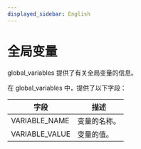 ```yaml
---
displayed_sidebar: English
---
```


# 全局变量

global_variables 提供了有关全局变量的信息。

在 global_variables 中，提供了以下字段：

|字段|描述|
|---|---|
|VARIABLE_NAME|变量的名称。|
|VARIABLE_VALUE|变量的值。|

